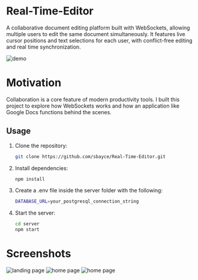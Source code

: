 # Real-Time-Editor
A collaborative document editing platform built with WebSockets, allowing multiple users to edit the same document simultaneously. It features live cursor positions and text selections for each user, with conflict-free editing and real time synchronization.

![demo](https://i.postimg.cc/7P5vHvX3/realtime-editor-ezgif-com-video-to-gif-converter.gif)

# Motivation
Collaboration is a core feature of modern productivity tools. I built this project to explore how WebSockets works and how an application like Google Docs functions behind the scenes.

## Usage
1. Clone the repository:
   ```bash
   git clone https://github.com/sbayce/Real-Time-Editor.git
   ````

3. Install dependencies:
   ```bash
   npm install
   ````

5. Create a .env file inside the server folder with the following:
   ```bash
   DATABASE_URL=your_postgresql_connection_string
   ````

7. Start the server:
   ```bash
   cd server
   npm start
   ````

# Screenshots
![landing page](https://i.imgur.com/9DE16hT.png)
![home page](https://i.imgur.com/kgsJJu9.png)
![home page](https://i.imgur.com/ZghMuON.png)
